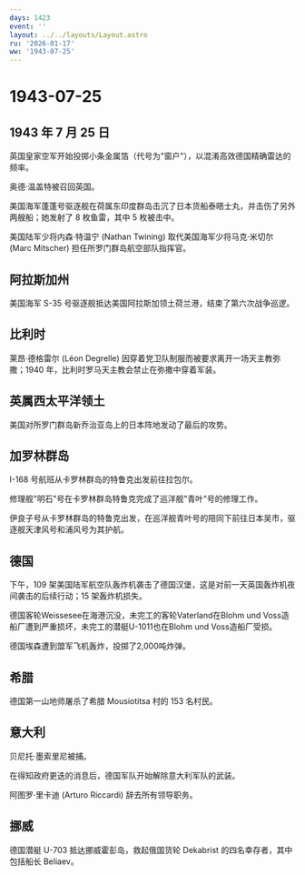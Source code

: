 ```yaml
---
days: 1423
event: ''
layout: ../../layouts/Layout.astro
ru: '2026-01-17'
ww: '1943-07-25'
---
```


# 1943-07-25

## 1943 年 7 月 25 日

英国皇家空军开始投掷小条金属箔（代号为"窗户"），以混淆高效德国精确雷达的频率。

奥德·温盖特被召回英国。

美国海军蓬蓬号驱逐舰在荷属东印度群岛击沉了日本货船泰晤士丸，并击伤了另外两艘船；她发射了
8 枚鱼雷，其中 5 枚被击中。

美国陆军少将内森·特温宁 (Nathan Twining) 取代美国海军少将马克·米切尔
(Marc Mitscher) 担任所罗门群岛航空部队指挥官。

## 阿拉斯加州

美国海军 S-35 号驱逐舰抵达美国阿拉斯加领土荷兰港，结束了第六次战争巡逻。

## 比利时

莱昂·德格雷尔 (Léon Degrelle)
因穿着党卫队制服而被要求离开一场天主教弥撒；1940
年，比利时罗马天主教会禁止在弥撒中穿着军装。

## 英属西太平洋领土

美国对所罗门群岛新乔治亚岛上的日本阵地发动了最后的攻势。

## 加罗林群岛

I-168 号航班从卡罗林群岛的特鲁克出发前往拉包尔。

修理舰"明石"号在卡罗林群岛特鲁克完成了巡洋舰"青叶"号的修理工作。

伊良子号从卡罗林群岛的特鲁克出发，在巡洋舰青叶号的陪同下前往日本吴市，驱逐舰天津风号和浦风号为其护航。

## 德国

下午，109
架美国陆军航空队轰炸机袭击了德国汉堡，这是对前一天英国轰炸机夜间袭击的后续行动；15
架轰炸机损失。

德国客轮Weissesee在海港沉没，未完工的客轮Vaterland在Blohm und
Voss造船厂遭到严重损坏，未完工的潜艇U-1011也在Blohm und Voss造船厂受损。

德国埃森遭到盟军飞机轰炸，投掷了2,000吨炸弹。

## 希腊

德国第一山地师屠杀了希腊 Mousiotitsa 村的 153 名村民。

## 意大利

贝尼托·墨索里尼被捕。

在得知政府更迭的消息后，德国军队开始解除意大利军队的武装。

阿图罗·里卡迪 (Arturo Riccardi) 辞去所有领导职务。

## 挪威

德国潜艇 U-703 抵达挪威霍彭岛，救起俄国货轮 Dekabrist
的四名幸存者，其中包括船长 Beliaev。